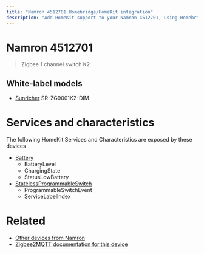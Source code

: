 ```yaml
---
title: "Namron 4512701 Homebridge/HomeKit integration"
description: "Add HomeKit support to your Namron 4512701, using Homebridge, Zigbee2MQTT and homebridge-z2m."
---
```

<!---
This file has been GENERATED using src/docgen/docgen.ts
DO NOT EDIT THIS FILE MANUALLY!
-->
# Namron 4512701
> Zigbee 1 channel switch K2


## White-label models
* [Sunricher](../index.md#sunricher) SR-ZG9001K2-DIM

# Services and characteristics
The following HomeKit Services and Characteristics are exposed by
these devices

* [Battery](../../battery.md)
  * BatteryLevel
  * ChargingState
  * StatusLowBattery
* [StatelessProgrammableSwitch](../../action.md)
  * ProgrammableSwitchEvent
  * ServiceLabelIndex


# Related
* [Other devices from Namron](../index.md#namron)
* [Zigbee2MQTT documentation for this device](https://www.zigbee2mqtt.io/devices/4512701.html)